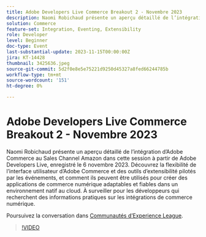 ```yaml
---
title: Adobe Developers Live Commerce Breakout 2 - Novembre 2023
description: Naomi Robichaud présente un aperçu détaillé de l’intégration d’Adobe Commerce au Sales Channel Amazon dans cette session à partir de Adobe Developers Live, enregistré le 6 novembre 2023. Découvrez la flexibilité de l’interface utilisateur d’Adobe Commerce et des outils d’extensibilité pilotés par les événements, et comment ils peuvent être utilisés pour créer des applications de commerce numérique adaptables et fiables dans un environnement natif au cloud. À surveiller pour les développeurs qui recherchent des informations pratiques sur les intégrations de commerce numérique.
solution: Commerce
feature-set: Integration, Eventing, Extensibility
role: Developer
level: Beginner
doc-type: Event
last-substantial-update: 2023-11-15T00:00:00Z
jira: KT-14428
thumbnail: 3425636.jpeg
source-git-commit: 5d2f0e8e5e75221d9250d45327a8fed66244785b
workflow-type: tm+mt
source-wordcount: '151'
ht-degree: 0%

---
```



# Adobe Developers Live Commerce Breakout 2 - Novembre 2023

Naomi Robichaud présente un aperçu détaillé de l’intégration d’Adobe Commerce au Sales Channel Amazon dans cette session à partir de Adobe Developers Live, enregistré le 6 novembre 2023. Découvrez la flexibilité de l’interface utilisateur d’Adobe Commerce et des outils d’extensibilité pilotés par les événements, et comment ils peuvent être utilisés pour créer des applications de commerce numérique adaptables et fiables dans un environnement natif au cloud. À surveiller pour les développeurs qui recherchent des informations pratiques sur les intégrations de commerce numérique.

Poursuivez la conversation dans [Communautés d’Experience League](https://adobe.ly/46M7lZK).

>[!VIDEO](https://video.tv.adobe.com/v/3425636/?learn=on)